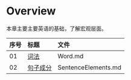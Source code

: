 # Overview

本章主要主要英语的基础，了解宏观层面。

| 序号 | 标题                            | 文件                |
| ---- | :------------------------------ | :------------------ |
| 01   | [词法](Word.md)                 | Word.md             |
| 02   | [句子成分](SentenceElements.md) | SentenceElements.md |

